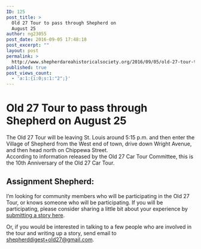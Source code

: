 ```yaml
---
ID: 125
post_title: >
  Old 27 Tour to pass through Shepherd on
  August 25
author: ng23055
post_date: 2016-09-05 17:48:18
post_excerpt: ""
layout: post
permalink: >
  http://www.shepherdareahistoricalsociety.org/2016/09/05/old-27-tour-to-pass-through-shepherd-on-august-25/
published: true
post_views_count:
  - 'a:1:{i:0;s:1:"2";}'
---
```

<h1 class="c0">Old 27 Tour to pass through Shepherd on August 25</h1>

The Old 27 Tour will be leaving St. Louis around 5:15 p.m. and then enter the Village of Shepherd from the West end of town, drive down Wright Avenue, and then head north on Chippewa Street.<br />According to information released by the Old 27 Car Tour Committee, this is the 10th Anniversary of the Old 27 Car Tour.</p>

<h2 class="c0">Assignment Shepherd:</h2>

I’m looking for community members who will be participating in the Old 27 Tour, or knows someone who will be participating. If you will be participating, please consider sharing a little bit about your experience by <a class="c4" href="https://www.google.com/url?q=http://midmichiganjournal.tumblr.com/submit&amp;sa=D&amp;ust=1470959527016000&amp;usg=AFQjCNE___PJq4pBtCrd0M52wZBBfWHo2w">submitting a story here</a>.

Or, if you would be interested in talking to a few people who are involved in the tour and writing up a story, send email to <a class="c4" href="mailto:shepherddigest+old27@gmail.com">shepherddigest+old27@gmail.com</a>.